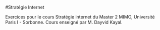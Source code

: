 #Stratégie Internet

Exercices pour le cours Stratégie internet du Master 2 MIMO, Université Paris I - Sorbonne.
Cours enseigné par M. Dayvid Kayal.
